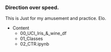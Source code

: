 ### Direction over speed.

This is Just for my amusement and practice.
Elo.

- Content
  * 00_UCI_Iris_&_wine_df
  * 01_Classes
  * 02_CTR.ipynb

